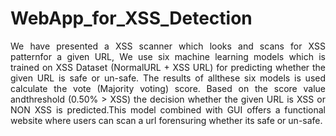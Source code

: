# WebApp_for_XSS_Detection
<p align="justify">We have presented a XSS scanner which looks and scans for XSS patternfor a given URL, We use six machine learning models which is trained on XSS Dataset (NormalURL + XSS URL) for predicting whether the given URL is safe or un-safe. The results of allthese six models is used calculate the vote (Majority voting) score. Based on the score value andthreshold (0.50% > XSS) the decision whether the given URL is XSS or NON XSS is predicted.This model combined with GUI offers a functional website where users can scan a url forensuring whether its safe or un-safe.</p>
